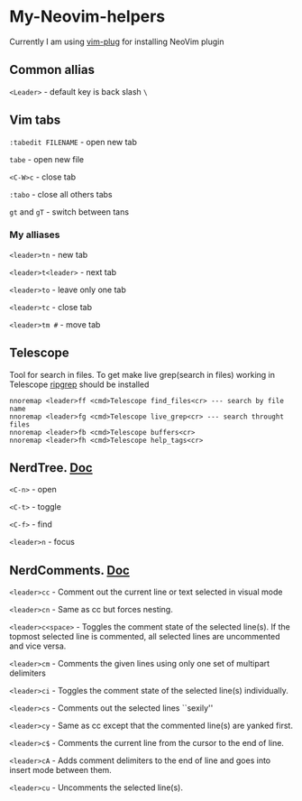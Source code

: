 # My-Neovim-helpers
Currently I am using [vim-plug](https://github.com/junegunn/vim-plug) for installing NeoVim plugin

## Common allias

`<Leader>` - default key is back slash `\`

## Vim tabs
`:tabedit FILENAME` - open new tab

`tabe` - open new file

`<C-W>c` - close tab

`:tabo` - close all others tabs

`gt` and `gT` - switch between tans

### My alliases
`<leader>tn` - new tab

`<leader>t<leader>` - next tab

`<leader>to` - leave only one tab

`<leader>tc` - close tab

`<leader>tm #` - move tab

## Telescope
Tool for search in files. To get make live grep(search in files) working in Telescope [ripgrep](https://github.com/BurntSushi/ripgrep) should be installed

```
nnoremap <leader>ff <cmd>Telescope find_files<cr> --- search by file name
nnoremap <leader>fg <cmd>Telescope live_grep<cr> --- search throught files
nnoremap <leader>fb <cmd>Telescope buffers<cr>
nnoremap <leader>fh <cmd>Telescope help_tags<cr>
```


## NerdTree. [Doc](https://github.com/preservim/nerdtree#frequently-asked-questions)
`<C-n>` - open

`<C-t>` - toggle

`<C-f>` - find

`<leader>n` - focus

## NerdComments. [Doc](https://www.vim.org/scripts/script.php?script_id=1218)
`<leader>cc` - Comment out the current line or text selected in visual mode

`<leader>cn` - Same as <leader>cc but forces nesting.

`<leader>c<space>` - Toggles the comment state of the selected line(s). If the topmost selected line is commented, all selected lines are uncommented and vice versa.

`<leader>cm` - Comments the given lines using only one set of multipart delimiters

`<leader>ci` - Toggles the comment state of the selected line(s) individually.

`<leader>cs` - Comments out the selected lines ``sexily''

`<leader>cy` - Same as <leader>cc except that the commented line(s) are yanked first.
  
`<leader>c$` - Comments the current line from the cursor to the end of line.
  
`<leader>cA` - Adds comment delimiters to the end of line and goes into insert mode between them.

`<leader>cu` - Uncomments the selected line(s).

